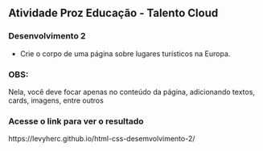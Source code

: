 <h2>
  Atividade Proz Educação - Talento Cloud
</h2>
<h3>
  Desenvolvimento 2
</h3>

<ul>
  <li>
    Crie o corpo de uma página sobre lugares turísticos na Europa.
  </li>
</ul>

<h3>
  OBS:
</h3>

<p>
    Nela, você deve focar apenas no conteúdo da página, adicionando textos, cards, imagens, entre outros
</p>

<h3>
 Acesse o link para ver o resultado
</h3>

<p>
  https://levyherc.github.io/html-css-desemvolvimento-2/
</p>
